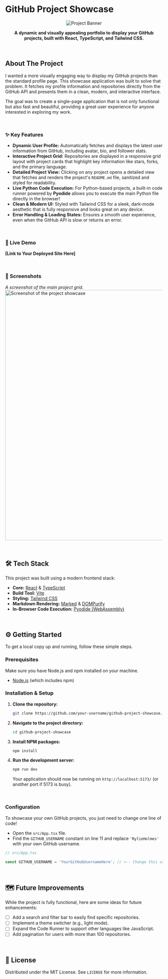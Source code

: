 # GitHub Project Showcase

<div align="center">
  <img alt="Project Banner" src="https://github.com/user-attachments/assets/0aa67016-6eaf-458a-adb2-6e31a0763ed6" />
</div>

<div align="center">
  <p>
    <strong>A dynamic and visually appealing portfolio to display your GitHub projects, built with React, TypeScript, and Tailwind CSS.</strong>
  </p>
</div>

<br>

## About The Project

I wanted a more visually engaging way to display my GitHub projects than the standard profile page. This showcase application was built to solve that problem. It fetches my profile information and repositories directly from the GitHub API and presents them in a clean, modern, and interactive interface.

The goal was to create a single-page application that is not only functional but also fast and beautiful, providing a great user experience for anyone interested in exploring my work.

<br>

### ✨ Key Features

*   **Dynamic User Profile:** Automatically fetches and displays the latest user information from GitHub, including avatar, bio, and follower stats.
*   **Interactive Project Grid:** Repositories are displayed in a responsive grid layout with project cards that highlight key information like stars, forks, and the primary language.
*   **Detailed Project View:** Clicking on any project opens a detailed view that fetches and renders the project's `README.md` file, sanitized and styled for readability.
*   **Live Python Code Execution:** For Python-based projects, a built-in code runner powered by **Pyodide** allows you to execute the main Python file directly in the browser!
*   **Clean & Modern UI:** Styled with Tailwind CSS for a sleek, dark-mode aesthetic that is fully responsive and looks great on any device.
*   **Error Handling & Loading States:** Ensures a smooth user experience, even when the GitHub API is slow or returns an error.

<br>

### 🚀 Live Demo

<!--
  TODO: Add the link to your live GitHub Pages site here once it's deployed!
-->
**[Link to Your Deployed Site Here]**

<br>

### 📸 Screenshots

<!-- 
  TODO: Add a screenshot of your application! 
  You can take a screenshot and drag it directly into this README on GitHub.
-->
*A screenshot of the main project grid.*
<img src="" alt="Screenshot of the project showcase" width="800"/>

<br>

## 🛠️ Tech Stack

This project was built using a modern frontend stack:

*   **Core:** [React](https://reactjs.org/) & [TypeScript](https://www.typescriptlang.org/)
*   **Build Tool:** [Vite](https://vitejs.dev/)
*   **Styling:** [Tailwind CSS](https://tailwindcss.com/)
*   **Markdown Rendering:** [Marked](https://marked.js.org/) & [DOMPurify](https://github.com/cure53/DOMPurify)
*   **In-Browser Code Execution:** [Pyodide (WebAssembly)](https://pyodide.org/)

<br>

## ⚙️ Getting Started

To get a local copy up and running, follow these simple steps.

### Prerequisites

Make sure you have Node.js and npm installed on your machine.
*   [Node.js](https://nodejs.org/en/) (which includes npm)

### Installation & Setup

1.  **Clone the repository:**
    ```sh
    git clone https://github.com/your-username/github-project-showcase.git
    ```
2.  **Navigate to the project directory:**
    ```sh
    cd github-project-showcase
    ```
3.  **Install NPM packages:**
    ```sh
    npm install
    ```
4.  **Run the development server:**
    ```sh
    npm run dev
    ```
    Your application should now be running on `http://localhost:5173/` (or another port if 5173 is busy).

<br>

### Configuration

To showcase your own GitHub projects, you just need to change one line of code!

*   Open the `src/App.tsx` file.
*   Find the `GITHUB_USERNAME` constant on line 11 and replace `'RylieHolmes'` with your own GitHub username.

```typescript
// src/App.tsx

const GITHUB_USERNAME = 'YourGitHubUsernameHere'; // <-- Change this value
```

<br>

## 🗺️ Future Improvements

While the project is fully functional, here are some ideas for future enhancements:

- [ ] Add a search and filter bar to easily find specific repositories.
- [ ] Implement a theme switcher (e.g., light mode).
- [ ] Expand the Code Runner to support other languages like JavaScript.
- [ ] Add pagination for users with more than 100 repositories.

<br>

## 📄 License

Distributed under the MIT License. See `LICENSE` for more information.
